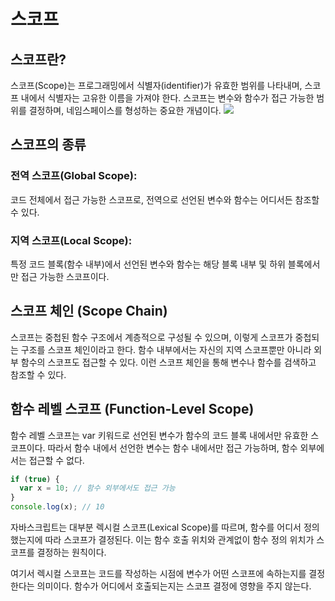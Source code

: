 # 스코프

## 스코프란?

스코프(Scope)는 프로그래밍에서 식별자(identifier)가 유효한 범위를 나타내며, 스코프 내에서 식별자는 고유한 이름을 가져야 한다. 스코프는 변수와 함수가 접근 가능한 범위를 결정하며, 네임스페이스를 형성하는 중요한 개념이다.
![](https://blog.kakaocdn.net/dn/okSvC/btq9AjLxXcg/yLqKkFWqxJkUEBLePywxW0/img.png)

## 스코프의 종류

### 전역 스코프(Global Scope):

코드 전체에서 접근 가능한 스코프로, 전역으로 선언된 변수와 함수는 어디서든 참조할 수 있다.

### 지역 스코프(Local Scope):

특정 코드 블록(함수 내부)에서 선언된 변수와 함수는 해당 블록 내부 및 하위 블록에서만 접근 가능한 스코프이다.

## 스코프 체인 (Scope Chain)

스코프는 중첩된 함수 구조에서 계층적으로 구성될 수 있으며, 이렇게 스코프가 중첩되는 구조를 스코프 체인이라고 한다. 함수 내부에서는 자신의 지역 스코프뿐만 아니라 외부 함수의 스코프도 접근할 수 있다. 이런 스코프 체인을 통해 변수나 함수를 검색하고 참조할 수 있다.

## 함수 레벨 스코프 (Function-Level Scope)

함수 레벨 스코프는 var 키워드로 선언된 변수가 함수의 코드 블록 내에서만 유효한 스코프이다. 따라서 함수 내에서 선언한 변수는 함수 내에서만 접근 가능하며, 함수 외부에서는 접근할 수 없다.

```js
if (true) {
  var x = 10; // 함수 외부에서도 접근 가능
}
console.log(x); // 10
```

자바스크립트는 대부분 렉시컬 스코프(Lexical Scope)를 따르며, 함수를 어디서 정의했는지에 따라 스코프가 결정된다. 이는 함수 호출 위치와 관계없이 함수 정의 위치가 스코프를 결정하는 원칙이다.

여기서 렉시컬 스코프는 코드를 작성하는 시점에 변수가 어떤 스코프에 속하는지를 결정한다는 의미이다. 함수가 어디에서 호출되는지는 스코프 결정에 영향을 주지 않는다.
